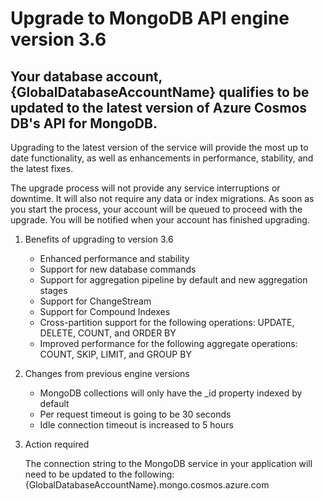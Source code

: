 <properties
	pageTitle="Azure Cosmos DB API for MongoDB upgrade eligibility RCA"
	description="RCA - Azure Cosmos DB API for MongoDB v3.2 account eligible for upgrade to v3.6"
	infoBubbleText="The customer's account {GlobalDatabaseAccountName} is eligible for an upgrade to Azure Cosmos DB API for MongoDB v3.6"
	service="microsoft.documentdb"
	resource="databaseAccounts"
	authors="pratnala"
	ms.author="pratnala"
	articleId="cosmosdb-mongo-upgrade-rca"
	diagnosticScenario="CosmosDBMongoUpgradeInsight"
	selfHelpType="rca"
	supportTopicIds="32636757"
	resourceTags=""
	productPesIds="15585"
	cloudEnvironments="public,fairfax,blackforest,mooncake"
	ownershipId="AzureData_AzureCosmosDB"
/>

# Upgrade to MongoDB API engine version 3.6

## Your database account, {GlobalDatabaseAccountName} qualifies to be updated to the latest version of Azure Cosmos DB's API for MongoDB.

<!--issueDescription-->
Upgrading to the latest version of the service will provide the most up to date functionality, as well as enhancements in performance, stability, and the latest fixes.

<!--/issueDescription-->

The upgrade process will not provide any service interruptions or downtime. It will also not require any data or index migrations. As soon as you start the process, your account will be queued to proceed with the upgrade. You will be notified when your account has finished upgrading.

1. Benefits of upgrading to version 3.6

   - Enhanced performance and stability
   - Support for new database commands
   - Support for aggregation pipeline by default and new aggregation stages
   - Support for ChangeStream
   - Support for Compound Indexes
   - Cross-partition support for the following operations: UPDATE, DELETE, COUNT, and ORDER BY
   - Improved performance for the following aggregate operations: COUNT, SKIP, LIMIT, and GROUP BY

2. Changes from previous engine versions

   - MongoDB collections will only have the _id property indexed by default
   - Per request timeout is going to be 30 seconds
   - Idle connection timeout is increased to 5 hours

3. Action required

   The connection string to the MongoDB service in your application will need to be updated to the following: {GlobalDatabaseAccountName}.mongo.cosmos.azure.com
